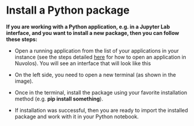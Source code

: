 # Install a Python package

**If you are working with a Python application, e.g. in a Jupyter Lab interface, and you want to install a new package, then you can follow these steps:**

* Open a running application from the list of your applications in your instance \(see the steps detailed [here](../instance-management/start-an-application.md) for how to open an application in Nuvolos\). You will see an interface that will look like this

* On the left side, you need to open a new terminal \(as shown in the image\).
* Once in the terminal, install the package using your favorite installation method \(e.g. **pip install something**\).
* If installation was successful, then you are ready to import the installed package and work with it in your Python notebook.

